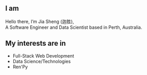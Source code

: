 

## I am
Hello there,  I’m Jia Sheng (迦胜),  
A Software Engineer and Data Scientist based in Perth, Australia.

## My interests are in
* Full-Stack Web Development
* Data Science/Technologies
* Ren'Py 
